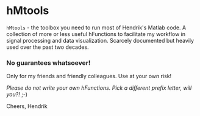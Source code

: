 # hMtools

`hMtools` - the toolbox you need to run most of Hendrik's Matlab code. A collection of more or less useful hFunctions to facilitate my workflow in signal processing and data visualization. Scarcely documented but heavily used over the past two decades.

### No guarantees whatsoever!
Only for my friends and friendly colleagues.
Use at your own risk!

*Please do not write your own hFunctions. Pick a different prefix letter, will you?!* ;-)

Cheers, Hendrik
